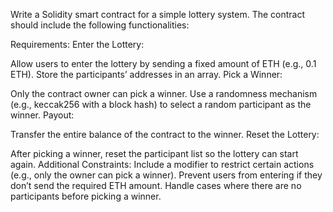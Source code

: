 Write a Solidity smart contract for a simple lottery system. The contract should include the following functionalities:

Requirements:
Enter the Lottery:

Allow users to enter the lottery by sending a fixed amount of ETH (e.g., 0.1 ETH).
Store the participants’ addresses in an array.
Pick a Winner:

Only the contract owner can pick a winner.
Use a randomness mechanism (e.g., keccak256 with a block hash) to select a random participant as the winner.
Payout:

Transfer the entire balance of the contract to the winner.
Reset the Lottery:

After picking a winner, reset the participant list so the lottery can start again.
Additional Constraints:
Include a modifier to restrict certain actions (e.g., only the owner can pick a winner).
Prevent users from entering if they don’t send the required ETH amount.
Handle cases where there are no participants before picking a winner.
